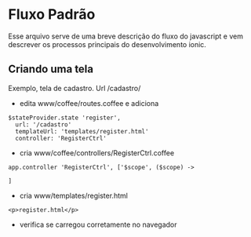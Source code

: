 # Fluxo Padrão

Esse arquivo serve de uma breve descrição do fluxo do javascript e vem descrever os processos principais do desenvolvimento ionic.

## Criando uma tela

Exemplo, tela de cadastro. Url /cadastro/

* edita www/coffee/routes.coffee e adiciona

```
$stateProvider.state 'register',
  url: '/cadastro'
  templateUrl: 'templates/register.html'
  controller: 'RegisterCtrl'
``` 

* cria www/coffee/controllers/RegisterCtrl.coffee

```
app.controller 'RegisterCtrl', ['$scope', ($scope) ->

]
```

* cria www/templates/register.html 
```
<p>register.html</p>
```

* verifica se carregou corretamente no navegador